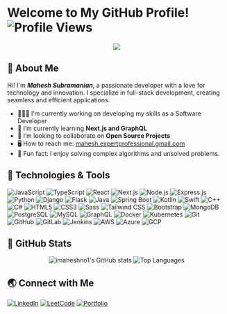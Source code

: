 # Welcome to My GitHub Profile! ![Profile Views](https://komarev.com/ghpvc/?username=yourusername&style=flat-square)

<p align="center">
  <img src="https://media.giphy.com/media/bGgsc5mWoryfgKBx1u/giphy.gif?cid=790b76116lpmh9v6u5uzlct3l8m28vrquwmyw9ys3uqvpnnw&ep=v1_gifs_search&rid=giphy.gif&ct=g" />
</p>

## 🦾 About Me

Hi! I'm **_Mahesh Subramanian_**, a passionate developer with a love for technology and innovation. I specialize in full-stack development, creating seamless and efficient applications. 

- 🧑🏻‍🎓 I’m currently working on developing my skills as a Software Developer
- 🧐 I’m currently learning **Next.js and GraphQL**
- 👯 I’m looking to collaborate on **Open Source Projects**
- 🖥️ How to reach me: [mahesh.expertprofessional.gmail.com](mailto:your.email@example.com)
- 🤖 Fun fact: I enjoy solving complex algorithms and unsolved problems.

## 🔧 Technologies & Tools

![JavaScript](https://img.shields.io/badge/-JavaScript-333333?style=flat&logo=javascript)
![TypeScript](https://img.shields.io/badge/-TypeScript-333333?style=flat&logo=typescript)
![React](https://img.shields.io/badge/-React-333333?style=flat&logo=react)
![Next.js](https://img.shields.io/badge/-Next.js-333333?style=flat&logo=next.js)
![Node.js](https://img.shields.io/badge/-Node.js-333333?style=flat&logo=node.js)
![Express.js](https://img.shields.io/badge/-Express.js-333333?style=flat&logo=express)
![Python](https://img.shields.io/badge/-Python-333333?style=flat&logo=python)
![Django](https://img.shields.io/badge/-Django-333333?style=flat&logo=django)
![Flask](https://img.shields.io/badge/-Flask-333333?style=flat&logo=flask)
![Java](https://img.shields.io/badge/-Java-333333?style=flat&logo=java)
![Spring Boot](https://img.shields.io/badge/-Spring%20Boot-333333?style=flat&logo=spring-boot)
![Kotlin](https://img.shields.io/badge/-Kotlin-333333?style=flat&logo=kotlin)
![Swift](https://img.shields.io/badge/-Swift-333333?style=flat&logo=swift)
![C++](https://img.shields.io/badge/-C++-333333?style=flat&logo=c%2B%2B)
![C#](https://img.shields.io/badge/-C%23-333333?style=flat&logo=c-sharp)
![HTML5](https://img.shields.io/badge/-HTML5-333333?style=flat&logo=html5)
![CSS3](https://img.shields.io/badge/-CSS3-333333?style=flat&logo=css3)
![Sass](https://img.shields.io/badge/-Sass-333333?style=flat&logo=sass)
![Tailwind CSS](https://img.shields.io/badge/-Tailwind%20CSS-333333?style=flat&logo=tailwind-css)
![Bootstrap](https://img.shields.io/badge/-Bootstrap-333333?style=flat&logo=bootstrap)
![MongoDB](https://img.shields.io/badge/-MongoDB-333333?style=flat&logo=mongodb)
![PostgreSQL](https://img.shields.io/badge/-PostgreSQL-333333?style=flat&logo=postgresql)
![MySQL](https://img.shields.io/badge/-MySQL-333333?style=flat&logo=mysql)
![GraphQL](https://img.shields.io/badge/-GraphQL-333333?style=flat&logo=graphql)
![Docker](https://img.shields.io/badge/-Docker-333333?style=flat&logo=docker)
![Kubernetes](https://img.shields.io/badge/-Kubernetes-333333?style=flat&logo=kubernetes)
![Git](https://img.shields.io/badge/-Git-333333?style=flat&logo=git)
![GitHub](https://img.shields.io/badge/-GitHub-333333?style=flat&logo=github)
![GitLab](https://img.shields.io/badge/-GitLab-333333?style=flat&logo=gitlab)
![Jenkins](https://img.shields.io/badge/-Jenkins-333333?style=flat&logo=jenkins)
![AWS](https://img.shields.io/badge/-AWS-333333?style=flat&logo=amazon-aws)
![Azure](https://img.shields.io/badge/-Azure-333333?style=flat&logo=microsoft-azure)
![GCP](https://img.shields.io/badge/-GCP-333333?style=flat&logo=google-cloud)

## 📔 GitHub Stats

<p align="center">
  <img src="https://github-readme-stats.vercel.app/api?username=imaheshno1&show_icons=true&theme=radical" alt="imaheshno1's GitHub stats" />
  <img src="https://github-readme-stats.vercel.app/api/top-langs/?username=imaheshno1&layout=compact&theme=radical" alt="Top Languages" />
</p>


## 🌏 Connect with Me

[![LinkedIn](https://img.shields.io/badge/-LinkedIn-333333?style=flat&logo=linkedin)](https://www.linkedin.com/in/imaheshno1/)
[![LeetCode](https://img.shields.io/badge/-Leetcode-333333?style=flat&logo=LeetCode)](https://leetcode.com/u/imaheshno1/)
[![Portfolio](https://img.shields.io/badge/-Website-333333?style=flat&logo=google-chrome)](https://mw69.framer.media/)

